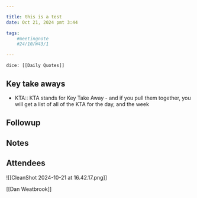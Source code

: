 ```yaml
--- 

title: this is a test
date: Oct 21, 2024 pmt 3:44

tags: 
	#meetingnote
	#24/10/W43/1

---
```


`dice: [[Daily Quotes]]`

## Key take aways

- KTA:: KTA stands for Key Take Away - and if you pull them together, you will get a list of all of the KTA for the day, and the week

## Followup

## Notes

## Attendees

![[CleanShot 2024-10-21 at 16.42.17.png]]


[[Dan Weatbrook]]

